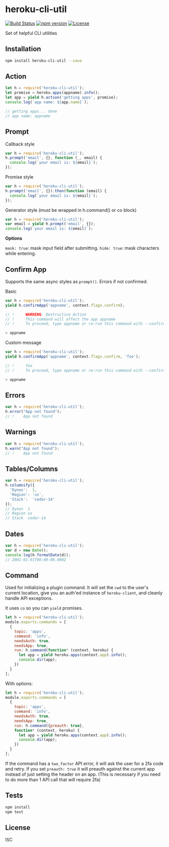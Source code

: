 # heroku-cli-util

[![Build Status](https://travis-ci.org/heroku/heroku-cli-util.svg?branch=master)](https://travis-ci.org/heroku/heroku-cli-util)
[![npm version](https://badge.fury.io/js/heroku-cli-util.svg)](http://badge.fury.io/js/heroku-cli-util)
[![License](https://img.shields.io/npm/l/heroku-cli-util.svg)](./LICENSE)

Set of helpful CLI utilities

## Installation

```sh
npm install heroku-cli-util --save
```

## Action

```js
let h = require('heroku-cli-util');
let promise = heroku.apps(appname).info();
let app = yield h.action('getting apps', promise);
console.log(`app name: ${app.name}`);

// getting apps... done
// app name: appname
```

## Prompt

Callback style

```js
var h = require('heroku-cli-util');
h.prompt('email', {}, function (_, email) {
  console.log(`your email is: ${email}`);
});
```

Promise style

```js
var h = require('heroku-cli-util');
h.prompt('email', {}).then(function (email) {
  console.log(`your email is: ${email}`);
});
```

Generator style (must be wrapped in h.command() or co block)

```js
var h = require('heroku-cli-util');
var email = yield h.prompt('email', {});
console.log(`your email is: ${email}`);
```

**Options**

`mask: true`: mask input field after submitting.
`hide: true`: mask characters while entering.

## Confirm App

Supports the same async styles as `prompt()`. Errors if not confirmed.

Basic

```js
var h = require('heroku-cli-util');
yield h.confirmApp('appname', context.flags.confirm);

// !     WARNING: Destructive Action
// !     This command will affect the app appname
// !     To proceed, type appname or re-run this command with --confirm appname

> appname
```

Custom message

```js
var h = require('heroku-cli-util');
yield h.confirmApp('appname', context.flags.confirm, 'foo');

// !     foo
// !     To proceed, type appname or re-run this command with --confirm appname

> appname
```

## Errors

```js
var h = require('heroku-cli-util');
h.error("App not found");
// !    App not found
```

## Warnings

```js
var h = require('heroku-cli-util');
h.warn("App not found");
// !    App not found
```

## Tables/Columns

```js
var h = require('heroku-cli-util');
h.columnify({
  'Dynos':  1,
  'Region': 'us',
  'Stack':  'cedar-14'
});
// Dynos  1
// Region us
// Stack  cedar-14
```

## Dates

```js
var h = require('heroku-cli-util');
var d = new Date();
console.log(h.formatDate(d));
// 2001-01-01T08:00:00.000Z
```

## Command

Used for initializing a plugin command.
It will set the `cwd` to the user's current location,
give you an auth'ed instance of `heroku-client`,
and cleanly handle API exceptions.

It uses `co` so you can `yield` promises.

```js
let h = require('heroku-cli-util');
module.exports.commands = [
  {
    topic: 'apps',
    command: 'info',
    needsAuth: true,
    needsApp: true,
    run: h.command(function* (context, heroku) {
      let app = yield heroku.apps(context.app).info();
      console.dir(app);
    })
  }
];
```

With options:

```js
let h = require('heroku-cli-util');
module.exports.commands = [
  {
    topic: 'apps',
    command: 'info',
    needsAuth: true,
    needsApp: true,
    run: h.command({preauth: true},
    function* (context, heroku) {
      let app = yield heroku.apps(context.app).info();
      console.dir(app);
    })
  }
];
```

If the command has a `two_factor` API error, it will ask the user for a 2fa code and retry.
If you set `preauth: true` it will preauth against the current app instead of just setting the header on an app. (This is necessary if you need to do more than 1 API call that will require 2fa)

## Tests

```sh
npm install
npm test
```

## License

ISC
